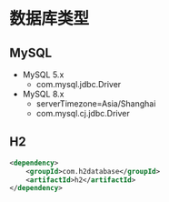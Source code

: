 
# 数据库类型


## MySQL
- MySQL 5.x
    - com.mysql.jdbc.Driver
- MySQL 8.x
    - serverTimezone=Asia/Shanghai
    - com.mysql.cj.jdbc.Driver




## H2

```xml
<dependency>
    <groupId>com.h2database</groupId>
    <artifactId>h2</artifactId>
</dependency>


```
